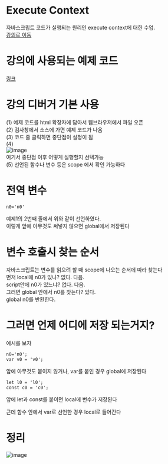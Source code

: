 # Execute Context
자바스크립트 코드가 실행되는 원리인 execute context에 대한 수업.  
[강의로 이동](https://www.youtube.com/watch?v=QtOF0uMBy7k)

# 강의에 사용되는 예제 코드
[링크](http://bit.ly/js-execute-context)  
  

# 강의 디버거 기본 사용
(1) 예제 코드를 html 확장자에 담아서 웹브라우저에서 파일 오픈  
(2) 검사창에서 소스에 가면 예제 코드가 나옴  
(3) 코드 줄 클릭하면 중단점이 설정이 됨  
(4)  
![image](https://user-images.githubusercontent.com/101965836/163657576-b13d69c3-cdd7-426f-9b2e-df399a19fe30.png)  
여기서 중단점 이후 어떻게 실행할지 선택가능  
(5) 선언된 함수나 변수 등은 scope 에서 확인 가능하다  


# 전역 변수
```
n0='n0'
```
예제1의 2번째 줄에서 위와 같이 선언하였다.  
이렇게 앞에 아무것도 써넣지 않으면 global에서 저장된다  

# 변수 호출시 찾는 순서
자바스크립트는 변수를 읽으려 할 때 scope에 나오는 순서에 따라 찾는다  
먼저 local에 n0가 있나? 없다. 다음.  
script안에 n0가 있느냐? 없다. 다음.      
그러면 global 안에서 n0를 찾는다? 있다.   
global n0를 반환한다.   


# 그러면 언제 어디에 저장 되는거지?
예시를 보자  
```
n0='n0';  
var v0 = 'v0';
```
앞에 아무것도 붙이지 않거나, var를 붙인 경우 global에 저장된다  
  
```
let l0 = 'l0';
const c0 = 'c0';
```
앞에 let과 const를 붙이면 local에 변수가 저장된다  
  
근데 함수 안에서 var로 선언한 경우 local로 들어간다

# 정리
![image](https://user-images.githubusercontent.com/101965836/163658959-8a1a3624-73c6-4b4b-b2c6-f932a42d7cc7.png)
